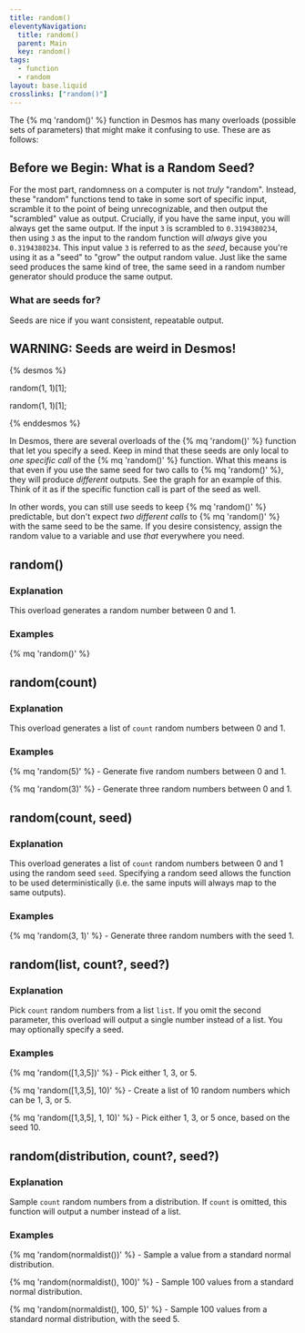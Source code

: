 ```yaml
---
title: random()
eleventyNavigation:
  title: random()
  parent: Main
  key: random()
tags:
  - function
  - random
layout: base.liquid
crosslinks: ["random()"]
---
```


The {% mq 'random()' %} function in Desmos has many overloads (possible sets of parameters) that might make it confusing to use. These are as follows:

## Before we Begin: What is a Random Seed?

For the most part, randomness on a computer is not _truly_ "random". Instead, these "random" functions tend to take in some sort of specific input, scramble it to the point of being unrecognizable, and then output the "scrambled" value as output. Crucially, if you have the same input, you will always get the same output. If the input `3` is scrambled to `0.3194380234`, then using `3` as the input to the random function will _always_ give you `0.3194380234`. This input value `3` is referred to as the _seed_, because you're using it as a "seed" to "grow" the output random value. Just like the same seed produces the same kind of tree, the same seed in a random number generator should produce the same output.

### What are seeds for?

Seeds are nice if you want consistent, repeatable output.

## WARNING: Seeds are weird in Desmos!

<div class="small-narrow-desmos float-right">

{% desmos %}

random(1, 1)[1];

random(1, 1)[1];

{% enddesmos %}

</div>

In Desmos, there are several overloads of the {% mq 'random()' %} function that let you specify a seed. Keep in mind that these seeds are only local to _one specific call_ of the {% mq 'random()' %} function. What this means is that even if you use the same seed for two calls to {% mq 'random()' %}, they will produce _different_ outputs. See the graph for an example of this. Think of it as if the specific function call is part of the seed as well.

In other words, you can still use seeds to keep {% mq 'random()' %} predictable, but don't expect _two different calls_ to {% mq 'random()' %} with the same seed to be the same. If you desire consistency, assign the random value to a variable and use _that_ everywhere you need.

## random()

### Explanation

This overload generates a random number between 0 and 1.

### Examples

{% mq 'random()' %}

## random(count)

### Explanation

This overload generates a list of <code>count</code> random numbers between 0 and 1.

### Examples

{% mq 'random(5)' %} - Generate five random numbers between 0 and 1.

{% mq 'random(3)' %} - Generate three random numbers between 0 and 1.

## random(count, seed)

### Explanation

This overload generates a list of <code>count</code> random numbers between 0 and 1 using the random seed <code>seed</code>. Specifying a random seed allows the function to be used deterministically (i.e. the same inputs will always map to the same outputs).

### Examples

{% mq 'random(3, 1)' %} - Generate three random numbers with the seed 1.

## random(list, count?, seed?)

### Explanation

Pick <code>count</code> random numbers from a list <code>list</code>. If you omit the second parameter, this overload will output a single number instead of a list. You may optionally specify a seed.

### Examples

{% mq 'random([1,3,5])' %} - Pick either 1, 3, or 5.

{% mq 'random([1,3,5], 10)' %} - Create a list of 10 random numbers which can be 1, 3, or 5.

{% mq 'random([1,3,5], 1, 10)' %} - Pick either 1, 3, or 5 once, based on the seed 10.

## random(distribution, count?, seed?)

### Explanation

Sample <code>count</code> random numbers from a distribution. If <code>count</code> is omitted, this function will output a number instead of a list.

### Examples

{% mq 'random(normaldist())' %} - Sample a value from a standard normal distribution.

{% mq 'random(normaldist(), 100)' %} - Sample 100 values from a standard normal distribution.

{% mq 'random(normaldist(), 100, 5)' %} - Sample 100 values from a standard normal distribution, with the seed 5.
